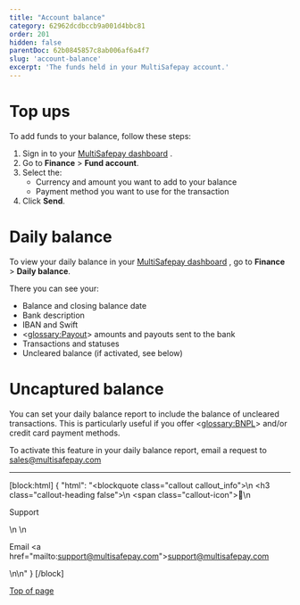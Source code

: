 ```yaml
---
title: "Account balance"
category: 62962dcdbccb9a001d4bbc81
order: 201
hidden: false
parentDoc: 62b0845857c8ab006af6a4f7
slug: 'account-balance'
excerpt: 'The funds held in your MultiSafepay account.'
---
```


# Top ups

To add funds to your balance, follow these steps:

1. Sign in to your <a href="https://merchant.multisafepay.com" target="_blank">MultiSafepay dashboard</a> <i class="fa fa-external-link" style="font-size:12px;color:#8b929e"></i>.
2. Go to **Finance** > **Fund account**.
3. Select the:
    - Currency and amount you want to add to your balance
    - Payment method you want to use for the transaction
4. Click **Send**.

# Daily balance

To view your daily balance in your <a href="https://merchant.multisafepay.com" target="_blank">MultiSafepay dashboard</a> <i class="fa fa-external-link" style="font-size:12px;color:#8b929e"></i>, go to **Finance** > **Daily balance**.

There you can see your:

- Balance and closing balance date
- Bank description
- IBAN and Swift
- <<glossary:Payout>> amounts and payouts sent to the bank
- Transactions and statuses
- Uncleared balance (if activated, see below)

# Uncaptured balance

You can set your daily balance report to include the balance of uncleared transactions. This is particularly useful if you offer <<glossary:BNPL>> and/or credit card payment methods. 

To activate this feature in your daily balance report, email a request to <sales@multisafepay.com>
<br>

---

[block:html]
{
  "html": "<blockquote class=\"callout callout_info\">\n    <h3 class=\"callout-heading false\">\n        <span class=\"callout-icon\">💬</span>\n        <p>Support</p>\n    </h3>\n    <p>Email <a href=\"mailto:support@multisafepay.com\">support@multisafepay.com</a></p>\n</blockquote>\n"
}
[/block]

[Top of page](#)